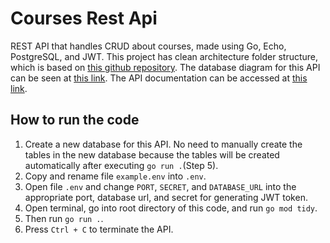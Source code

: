 # Courses Rest Api
REST API that handles CRUD about courses, made using Go, Echo, PostgreSQL, and JWT.
This project has clean architecture folder structure, which is based on [this github repository](https://github.com/bxcodec/go-clean-arch). The database diagram for this API can be seen at [this link](https://drive.google.com/file/d/1ERygjzOBWGYA6V3QEc9002SgqKUH65co/view?usp=share_link). The API documentation can be accessed at [this link](https://documenter.getpostman.com/view/457088/2s935vnLhb).

## How to run the code
1. Create a new database for this API. No need to manually create the tables in the new database because the tables will be created automatically after executing `go run .`(Step 5).
2. Copy and rename file `example.env` into `.env`.
3. Open file `.env` and change `PORT`, `SECRET`, and `DATABASE_URL` into the appropriate port, database url, and secret for generating JWT token.
4. Open terminal, go into root directory of this code, and run `go mod tidy`.
5. Then run `go run .`.
6. Press `Ctrl + C` to terminate the API.